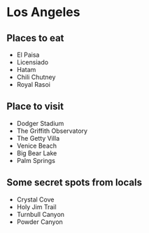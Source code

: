 # Los Angeles

## Places to eat
- El Paisa
- Licensiado
- Hatam
- Chili Chutney
- Royal Rasoi

## Place to visit
- Dodger Stadium
- The Griffith Observatory
- The Getty Villa
- Venice Beach
- Big Bear Lake
- Palm Springs

## Some secret spots from locals
- Crystal Cove
- Holy Jim Trail
- Turnbull Canyon
- Powder Canyon
